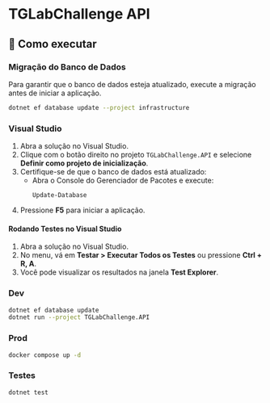# TGLabChallenge API

## 🚀 Como executar

### Migração do Banco de Dados
Para garantir que o banco de dados esteja atualizado, execute a migração antes de iniciar a aplicação.
```bash
dotnet ef database update --project infrastructure
```

### Visual Studio
1. Abra a solução no Visual Studio.
2. Clique com o botão direito no projeto `TGLabChallenge.API` e selecione **Definir como projeto de inicialização**.
3. Certifique-se de que o banco de dados está atualizado:
   - Abra o Console do Gerenciador de Pacotes e execute:
     ```
     Update-Database
     ```
4. Pressione **F5** para iniciar a aplicação.

#### Rodando Testes no Visual Studio
1. Abra a solução no Visual Studio.
2. No menu, vá em **Testar > Executar Todos os Testes** ou pressione **Ctrl + R, A**.
3. Você pode visualizar os resultados na janela **Test Explorer**.

### Dev
```bash
dotnet ef database update
dotnet run --project TGLabChallenge.API
```

### Prod
```bash
docker compose up -d
```

### Testes
```bash
dotnet test
```
